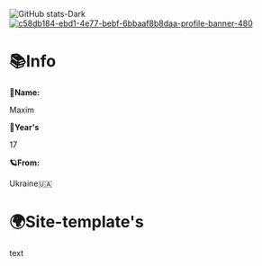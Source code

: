 ![GitHub stats-Dark](https://github-readme-stats.vercel.app/api?username=kreadzs&show_icons=true&theme=dark#gh-dark-mode-only)
<a href="https://ibb.co/RNW52cs"><img src="https://i.ibb.co/RNW52cs/c58db184-ebd1-4e77-bebf-6bbaaf8b8daa-profile-banner-480.png" alt="c58db184-ebd1-4e77-bebf-6bbaaf8b8daa-profile-banner-480" border="0"></a>
<h1>📚Info</h1>

**🪪Name:**

<p></p>

Maxim

<p></p>


**🧸Year's**

<p></p>


17

<p></p>


**🪐From:**

<p></p>


Ukraine🇺🇦


<H1>🌍Site-template's</h1>
<p>text</p>

